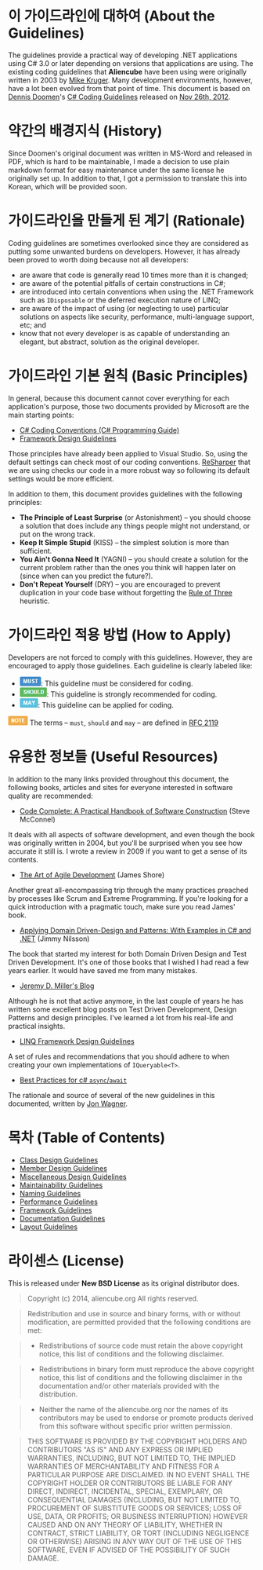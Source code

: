 # 이 가이드라인에 대하여 (About the Guidelines) #

The guidelines provide a practical way of developing .NET applications using C# 3.0 or later depending on versions that applications are using. The existing coding guidelines that **Aliencube** have been using were originally written in 2003 by [Mike Kruger](http://www.icsharpcode.net/technotes/sharpdevelopcodingstyle03.pdf). Many development environments, however, have a lot been evolved from that point of time. This document is based on [Dennis Doomen](http://www.dennisdoomen.net)'s [C# Coding Guidelines](http://csharpguidelines.codeplex.com) released on [Nov 26th, 2012](http://csharpguidelines.codeplex.com/releases/view/98254).


# 약간의 배경지식 (History) #

Since Doomen's original document was written in MS-Word and released in PDF, which is hard to be maintainable, I made a decision to use plain markdown format for easy maintenance under the same license he originally set up. In addition to that, I got a permission to translate this into Korean, which will be provided soon.


# 가이드라인을 만들게 된 계기 (Rationale) #

Coding guidelines are sometimes overlooked since they are considered as putting some unwanted burdens on developers. However, it has already been proved to worth doing because not all developers:

* are aware that code is generally read 10 times more than it is changed;
* are aware of the potential pitfalls of certain constructions in C#;
* are introduced into certain conventions when using the .NET Framework such as `IDisposable` or the deferred execution nature of LINQ;
* are aware of the impact of using (or neglecting to use) particular solutions on aspects like security, performance, multi-language support, etc; and
* know that not every developer is as capable of understanding an elegant, but abstract, solution as the original developer.


# 가이드라인 기본 원칙 (Basic Principles) #

In general, because this document cannot cover everything for each application's purpose, those two documents provided by Microsoft are the main starting points:

* [C# Coding Conventions (C# Programming Guide)](http://msdn.microsoft.com/en-us/library/ff926074.aspx)
* [Framework Design Guidelines](http://msdn.microsoft.com/en-us/library/ms229042.aspx)

Those principles have already been applied to Visual Studio. So, using the default settings can check most of our coding conventions. [ReSharper](http://www.jetbrains.com/resharper) that we are using checks our code in a more robust way so following its default settings would be more efficient.

In addition to them, this document provides guidelines with the following principles:

* **The Principle of Least Surprise** (or Astonishment) &ndash; you should choose a solution that does include any things people might not understand, or put on the wrong track.
* **Keep It Simple Stupid** (KISS) &ndash; the simplest solution is more than sufficient.
* **You Ain't Gonna Need It** (YAGNI) &ndash; you should create a solution for the current problem rather than the ones you think will happen later on (since when can you predict the future?).
* **Don't Repeat Yourself** (DRY) &ndash; you are encouraged to prevent duplication in your code base without forgetting the [Rule of Three](http://lostechies.com/derickbailey/2012/10/31/abstraction-the-rule-of-three) heuristic.


# 가이드라인 적용 방법 (How to Apply) #

Developers are not forced to comply with this guidelines. However, they are encouraged to apply those guidelines. Each guideline is clearly labeled like:

* ![MUST](imgs/must.png): This guideline must be considered for coding.
* ![SHOULD](imgs/should.png): This guideline is strongly recommended for coding.
* ![MAY](imgs/may.png): This guideline can be applied for coding.

![NOTE](imgs/note.png) The terms &ndash; `must`, `should` and `may` &ndash; are defined in [RFC 2119](http://www.ietf.org/rfc/rfc2119.txt)


# 유용한 정보들 (Useful Resources) #

In addition to the many links provided throughout this document, the following books, articles and sites for everyone interested in software quality are recommended:

* [Code Complete: A Practical Handbook of Software Construction](http://www.amazon.com/Code-Complete-Practical-Handbook-Construction/dp/0735619670) (Steve McConnel)

It deals with all aspects of software development, and even though the book was originally written in 2004, but you'll be surprised when you see how accurate it still is. I wrote a review in 2009 if you want to get a sense of its contents.

* [The Art of Agile Development](http://www.amazon.com/Art-Agile-Development-James-Shore/dp/0596527675) (James Shore)

Another great all-encompassing trip through the many practices preached by processes like Scrum and Extreme Programming. If you're looking for a quick introduction with a pragmatic touch, make sure you read James' book.

* [Applying Domain Driven-Design and Patterns: With Examples in C# and .NET](http://www.amazon.com/Applying-Domain-Driven-Design-Patterns-Examples/dp/0321268202) (Jimmy Nilsson)

The book that started my interest for both Domain Driven Design and Test Driven Development. It's one of those books that I wished I had read a few years earlier. It would have saved me from many mistakes.

* [Jeremy D. Miller's Blog](http://codebetter.com/blogs/jeremy.miller)

Although he is not that active anymore, in the last couple of years he has written some excellent blog posts on Test Driven Development, Design Patterns and design principles. I've learned a lot from his real-life and practical insights.

* [LINQ Framework Design Guidelines](http://blogs.msdn.com/b/mirceat/archive/2008/03/13/linq-framework-design-guidelines.aspx)

A set of rules and recommendations that you should adhere to when creating your own implementations of `IQueryable<T>`.

* [Best Practices for c# `async`/`await`](http://code.jonwagner.com/2012/09/06/best-practices-for-c-asyncawait/)

The rationale and source of several of the new guidelines in this documented, written by [Jon Wagner](https://twitter.com/jonwagnerdotcom).


# 목차 (Table of Contents) #

* [Class Design Guidelines](Class.Design.Guidelines.md)
* [Member Design Guidelines](Member.Design.Guidelines.md)
* [Miscellaneous Design Guidelines](Miscellaneous.Design.Guidelines.md)
* [Maintainability Guidelines](Maintainability.Guidelines.md)
* [Naming Guidelines](Naming.Guidelines.md)
* [Performance Guidelines](Performance.Guidelines.md)
* [Framework Guidelines](Framework.Guidelines.md)
* [Documentation Guidelines](Documentation.Guidelines.md)
* [Layout Guidelines](Layout.Guidelines.md)


# 라이센스 (License) #

This is released under **New BSD License** as its original distributor does.

>Copyright (c) 2014, aliencube.org All rights reserved.

>Redistribution and use in source and binary forms, with or without modification, are permitted provided that the following conditions are met:

>* Redistributions of source code must retain the above copyright notice, this list of conditions and the following disclaimer.

>* Redistributions in binary form must reproduce the above copyright notice, this list of conditions and the following disclaimer in the documentation and/or other materials provided with the distribution.

>* Neither the name of the aliencube.org nor the names of its contributors may be used to endorse or promote products derived from this software without specific prior written permission.

>THIS SOFTWARE IS PROVIDED BY THE COPYRIGHT HOLDERS AND CONTRIBUTORS "AS IS" AND ANY EXPRESS OR IMPLIED WARRANTIES, INCLUDING, BUT NOT LIMITED TO, THE IMPLIED WARRANTIES OF MERCHANTABILITY AND FITNESS FOR A PARTICULAR PURPOSE ARE DISCLAIMED. IN NO EVENT SHALL THE COPYRIGHT HOLDER OR CONTRIBUTORS BE LIABLE FOR ANY DIRECT, INDIRECT, INCIDENTAL, SPECIAL, EXEMPLARY, OR CONSEQUENTIAL
DAMAGES (INCLUDING, BUT NOT LIMITED TO, PROCUREMENT OF SUBSTITUTE GOODS OR SERVICES; LOSS OF USE, DATA, OR PROFITS; OR BUSINESS INTERRUPTION) HOWEVER CAUSED AND ON ANY THEORY OF LIABILITY, WHETHER IN CONTRACT, STRICT LIABILITY, OR TORT (INCLUDING NEGLIGENCE OR OTHERWISE) ARISING IN ANY WAY OUT OF THE USE OF THIS SOFTWARE, EVEN IF ADVISED OF THE POSSIBILITY OF SUCH DAMAGE.